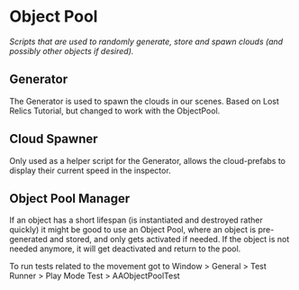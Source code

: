 # Object Pool
*Scripts that are used to randomly generate, store and spawn clouds (and possibly other objects if desired).*

## Generator
The Generator is used to spawn the clouds in our scenes. Based on Lost Relics Tutorial, but changed to work with the ObjectPool.

## Cloud Spawner
Only used as a helper script for the Generator, allows the cloud-prefabs to display their current speed in the inspector.

## Object Pool Manager
If an object has a short lifespan (is instantiated and destroyed rather quickly) it might be good to use an Object Pool, where an object is pre-generated and stored, 
and only gets activated if needed. If the object is not needed anymore, it will get deactivated and return to the pool.

To run tests related to the movement got to 
Window > General > Test Runner > Play Mode Test > AAObjectPoolTest